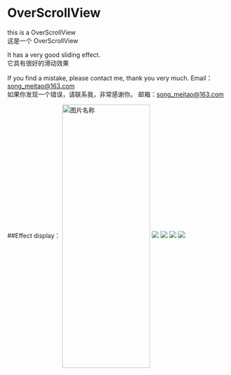 # OverScrollView

this is a OverScrollView  
这是一个 OverScrollView


It has a very good sliding effect.  
它具有很好的滑动效果


If you find a mistake, please contact me, thank you very much.    Email：song_meitao@163.com  
如果你发现一个错误，请联系我，非常感谢你。                      邮箱：song_meitao@163.com  

##Effect display：
<img src="https://github.com/songmeitao/MyData/blob/master/data/OverScrollView/OverScrollView01.png" width = "200" height = "600" alt="图片名称" align=center />
![](https://github.com/songmeitao/MyData/blob/master/data/OverScrollView/OverScrollView01.png)
![](https://github.com/songmeitao/MyData/blob/master/data/OverScrollView/OverScrollView02.png)
![](https://github.com/songmeitao/MyData/blob/master/data/OverScrollView/OverScrollView03.png)
![](https://github.com/songmeitao/MyData/blob/master/data/OverScrollView/OverScrollView04.png)  




